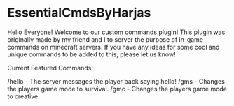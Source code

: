 # EssentialCmdsByHarjas
Hello Everyone! Welcome to our custom commands plugin!
This plugin was originally made by my friend and I to server the purpose of in-game commands on minecraft servers.
If you have any ideas for some cool and unique commands to be added to this, please let us know!

Current Featured Commands:

/hello - The server messages the player back saying hello!
/gms - Changes the players game mode to survival.
/gmc - Changes the players game mode to creative.
